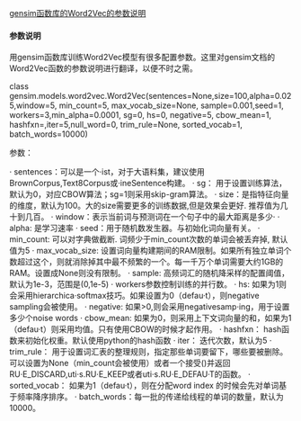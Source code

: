 [gensim函数库的Word2Vec的参数说明](https://blog.csdn.net/szlcw1/article/details/52751314)

#### 参数说明

用gensim函数库训练Word2Vec模型有很多配置参数。这里对gensim文档的Word2Vec函数的参数说明进行翻译，以便不时之需。

class gensim.models.word2vec.Word2Vec(sentences=None,size=100,alpha=0.025,window=5, min_count=5, max_vocab_size=None, sample=0.001,seed=1, workers=3,min_alpha=0.0001, sg=0, hs=0, negative=5, cbow_mean=1, hashfxn=<built-in function hash>,iter=5,null_word=0, trim_rule=None, sorted_vocab=1, batch_words=10000)

参数：

·  sentences：可以是一个·ist，对于大语料集，建议使用BrownCorpus,Text8Corpus或·ineSentence构建。
·  sg： 用于设置训练算法，默认为0，对应CBOW算法；sg=1则采用skip-gram算法。
·  size：是指特征向量的维度，默认为100。大的size需要更多的训练数据,但是效果会更好. 推荐值为几十到几百。
·  window：表示当前词与预测词在一个句子中的最大距离是多少·
·  alpha: 是学习速率
·  seed：用于随机数发生器。与初始化词向量有关。
·  min_count: 可以对字典做截断. 词频少于min_count次数的单词会被丢弃掉, 默认值为5
·  max_vocab_size: 设置词向量构建期间的RAM限制。如果所有独立单词个数超过这个，则就消除掉其中最不频繁的一个。每一千万个单词需要大约1GB的RAM。设置成None则没有限制。
·  sample: 高频词汇的随机降采样的配置阈值，默认为1e-3，范围是(0,1e-5)
·  workers参数控制训练的并行数。
·  hs: 如果为1则会采用hierarchica·softmax技巧。如果设置为0（defau·t），则negative sampling会被使用。
·  negative: 如果>0,则会采用negativesamp·ing，用于设置多少个noise words
·  cbow_mean: 如果为0，则采用上下文词向量的和，如果为1（defau·t）则采用均值。只有使用CBOW的时候才起作用。
·  hashfxn： hash函数来初始化权重。默认使用python的hash函数
·  iter： 迭代次数，默认为5
·  trim_rule： 用于设置词汇表的整理规则，指定那些单词要留下，哪些要被删除。可以设置为None（min_count会被使用）或者一个接受()并返回RU·E_DISCARD,uti·s.RU·E_KEEP或者uti·s.RU·E_DEFAU·T的函数。
·  sorted_vocab： 如果为1（defau·t），则在分配word index 的时候会先对单词基于频率降序排序。
·  batch_words：每一批的传递给线程的单词的数量，默认为10000。